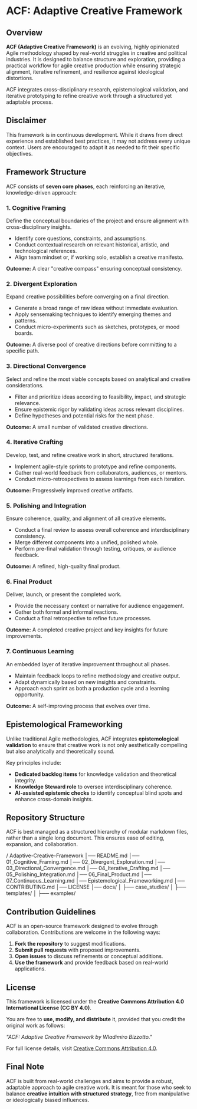 # ACF: Adaptive Creative Framework

## Overview

**ACF (Adaptive Creative Framework)** is an evolving, highly opinionated Agile methodology shaped by real-world struggles in creative and political industries. It is designed to balance structure and exploration, providing a practical workflow for agile creative production while ensuring strategic alignment, iterative refinement, and resilience against ideological distortions.

ACF integrates cross-disciplinary research, epistemological validation, and iterative prototyping to refine creative work through a structured yet adaptable process.

## Disclaimer

This framework is in continuous development. While it draws from direct experience and established best practices, it may not address every unique context. Users are encouraged to adapt it as needed to fit their specific objectives.

## Framework Structure

ACF consists of **seven core phases**, each reinforcing an iterative, knowledge-driven approach:

### 1. Cognitive Framing
Define the conceptual boundaries of the project and ensure alignment with cross-disciplinary insights.

- Identify core questions, constraints, and assumptions.
- Conduct contextual research on relevant historical, artistic, and technological references.
- Align team mindset or, if working solo, establish a creative manifesto.

**Outcome:** A clear "creative compass" ensuring conceptual consistency.

### 2. Divergent Exploration
Expand creative possibilities before converging on a final direction.

- Generate a broad range of raw ideas without immediate evaluation.
- Apply sensemaking techniques to identify emerging themes and patterns.
- Conduct micro-experiments such as sketches, prototypes, or mood boards.

**Outcome:** A diverse pool of creative directions before committing to a specific path.

### 3. Directional Convergence
Select and refine the most viable concepts based on analytical and creative considerations.

- Filter and prioritize ideas according to feasibility, impact, and strategic relevance.
- Ensure epistemic rigor by validating ideas across relevant disciplines.
- Define hypotheses and potential risks for the next phase.

**Outcome:** A small number of validated creative directions.

### 4. Iterative Crafting
Develop, test, and refine creative work in short, structured iterations.

- Implement agile-style sprints to prototype and refine components.
- Gather real-world feedback from collaborators, audiences, or mentors.
- Conduct micro-retrospectives to assess learnings from each iteration.

**Outcome:** Progressively improved creative artifacts.

### 5. Polishing and Integration
Ensure coherence, quality, and alignment of all creative elements.

- Conduct a final review to assess overall coherence and interdisciplinary consistency.
- Merge different components into a unified, polished whole.
- Perform pre-final validation through testing, critiques, or audience feedback.

**Outcome:** A refined, high-quality final product.

### 6. Final Product
Deliver, launch, or present the completed work.

- Provide the necessary context or narrative for audience engagement.
- Gather both formal and informal reactions.
- Conduct a final retrospective to refine future processes.

**Outcome:** A completed creative project and key insights for future improvements.

### 7. Continuous Learning
An embedded layer of iterative improvement throughout all phases.

- Maintain feedback loops to refine methodology and creative output.
- Adapt dynamically based on new insights and constraints.
- Approach each sprint as both a production cycle and a learning opportunity.

**Outcome:** A self-improving process that evolves over time.

## Epistemological Frameworking

Unlike traditional Agile methodologies, ACF integrates **epistemological validation** to ensure that creative work is not only aesthetically compelling but also analytically and theoretically sound.

Key principles include:

- **Dedicated backlog items** for knowledge validation and theoretical integrity.
- **Knowledge Steward role** to oversee interdisciplinary coherence.
- **AI-assisted epistemic checks** to identify conceptual blind spots and enhance cross-domain insights.

## Repository Structure

ACF is best managed as a structured hierarchy of modular markdown files, rather than a single long document. This ensures ease of editing, expansion, and collaboration.

/ Adaptive-Creative-Framework
│── README.md
│── 01_Cognitive_Framing.md
│── 02_Divergent_Exploration.md
│── 03_Directional_Convergence.md
│── 04_Iterative_Crafting.md
│── 05_Polishing_Integration.md
│── 06_Final_Product.md
│── 07_Continuous_Learning.md
│── Epistemological_Frameworking.md
│── CONTRIBUTING.md
│── LICENSE
│── docs/
│   ├── case_studies/
│   ├── templates/
│   ├── examples/


## Contribution Guidelines

ACF is an open-source framework designed to evolve through collaboration. Contributions are welcome in the following ways:

1. **Fork the repository** to suggest modifications.
2. **Submit pull requests** with proposed improvements.
3. **Open issues** to discuss refinements or conceptual additions.
4. **Use the framework** and provide feedback based on real-world applications.

## License

This framework is licensed under the **Creative Commons Attribution 4.0 International License (CC BY 4.0)**.

You are free to **use, modify, and distribute** it, provided that you credit the original work as follows:

*"ACF: Adaptive Creative Framework by Wladimiro Bizzotto."*

For full license details, visit [Creative Commons Attribution 4.0](https://creativecommons.org/licenses/by/4.0/).

## Final Note

ACF is built from real-world challenges and aims to provide a robust, adaptable approach to agile creative work. It is meant for those who seek to balance **creative intuition with structured strategy**, free from manipulative or ideologically biased influences.
